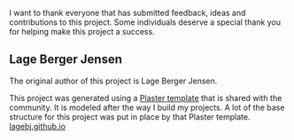 I want to thank everyone that has submitted feedback, ideas and contributions to this project. Some individuals deserve a special thank you for helping make this project a success.

## Lage Berger Jensen

The original author of this project is Lage Berger Jensen.

This project was generated using a [Plaster template](https://github.com/lagebj/PlasterTemplates) that is shared with the community. It is modeled after the way I build my projects. A lot of the base structure for this project was put in place by that Plaster template. [lagebj.github.io](http://lagebj.github.io)
